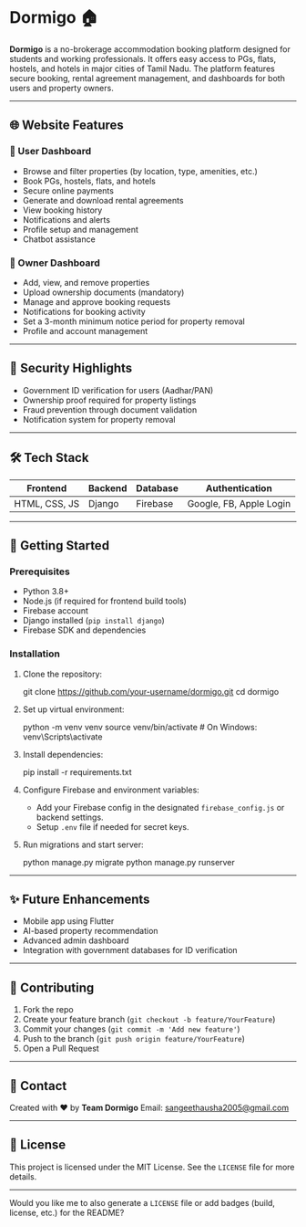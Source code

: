 # Dormigo 🏠

**Dormigo** is a no-brokerage accommodation booking platform designed for students and working professionals. It offers easy access to PGs, flats, hostels, and hotels in major cities of Tamil Nadu. The platform features secure booking, rental agreement management, and dashboards for both users and property owners.

---

## 🌐 Website Features

### 👤 User Dashboard
- Browse and filter properties (by location, type, amenities, etc.)
- Book PGs, hostels, flats, and hotels
- Secure online payments
- Generate and download rental agreements
- View booking history
- Notifications and alerts
- Profile setup and management
- Chatbot assistance

### 🏢 Owner Dashboard
- Add, view, and remove properties
- Upload ownership documents (mandatory)
- Manage and approve booking requests
- Notifications for booking activity
- Set a 3-month minimum notice period for property removal
- Profile and account management

---

## 🔐 Security Highlights
- Government ID verification for users (Aadhar/PAN)
- Ownership proof required for property listings
- Fraud prevention through document validation
- Notification system for property removal

---

## 🛠️ Tech Stack

| Frontend       | Backend      | Database    | Authentication  |
|----------------|--------------|-------------|------------------|
| HTML, CSS, JS  | Django       | Firebase    | Google, FB, Apple Login |

---

## 🏁 Getting Started

### Prerequisites
- Python 3.8+
- Node.js (if required for frontend build tools)
- Firebase account
- Django installed (`pip install django`)
- Firebase SDK and dependencies

### Installation
1. Clone the repository:

   git clone https://github.com/your-username/dormigo.git
   cd dormigo


2. Set up virtual environment:

  
   python -m venv venv
   source venv/bin/activate  # On Windows: venv\Scripts\activate
  

3. Install dependencies:

  
   pip install -r requirements.txt
  

4. Configure Firebase and environment variables:

   * Add your Firebase config in the designated `firebase_config.js` or backend settings.
   * Setup `.env` file if needed for secret keys.

5. Run migrations and start server:

   
   python manage.py migrate
   python manage.py runserver


---

## ✨ Future Enhancements

* Mobile app using Flutter
* AI-based property recommendation
* Advanced admin dashboard
* Integration with government databases for ID verification

---

## 🤝 Contributing

1. Fork the repo
2. Create your feature branch (`git checkout -b feature/YourFeature`)
3. Commit your changes (`git commit -m 'Add new feature'`)
4. Push to the branch (`git push origin feature/YourFeature`)
5. Open a Pull Request

---

## 📧 Contact

Created with ❤️ by **Team Dormigo**
Email: sangeethausha2005@gmail.com


---

## 📝 License

This project is licensed under the MIT License. See the `LICENSE` file for more details.

---

Would you like me to also generate a `LICENSE` file or add badges (build, license, etc.) for the README?

